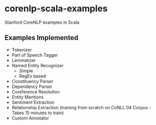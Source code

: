 # corenlp-scala-examples
Stanford CoreNLP examples in Scala

## Examples Implemented
- Tokenizer
- Part of Speech Tagger
- Lemmatizer
- Named Entity Recognizer
  - Simple
  - RegEx based
- Constituency Parser
- Dependency Parser
- Coreference Resolution
- Entity Mentions
- Sentiment Extraction
- Relationship Extraction (training from scratch on CoNLL 04 Corpus - Takes 15 minutes to train)
- Custom Annotator

